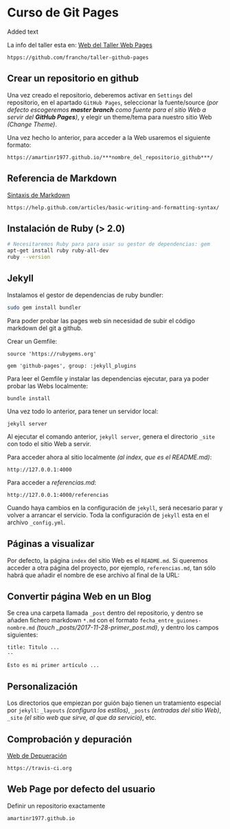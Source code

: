 # Curso de Git Pages

Added text

La info del taller esta en: [Web del Taller Web Pages](htpps://github.com/francho/taller-github-pages)

```
htpps://github.com/francho/taller-github-pages
```

## Crear un repositorio en github

Una vez creado el repositorio, deberemos activar en `Settings` del repositorio, en el apartado `GitHub Pages`, seleccionar la fuente/source *(por defecto escogeremos **master branch** como fuente para el sitio Web a servir del **GitHub Pages**)*, y elegir un theme/tema para nuestro sitio Web *(Change Theme)*.

Una vez hecho lo anterior, para acceder a la Web usaremos el siguiente formato:

```
https://amartinr1977.github.io/***nombre_del_repositorio_github***/
```

## Referencia de Markdown

[Sintaxis de Markdown](https://help.github.com/articles/basic-writing-and-formatting-syntax/)

```
https://help.github.com/articles/basic-writing-and-formatting-syntax/
```

## Instalación de Ruby (> 2.0)

```bash
# Necesitaremos Ruby para para usar su gestor de dependencias: gem
apt-get install ruby ruby-all-dev
ruby --version
```

## Jekyll

Instalamos el gestor de dependencias de ruby bundler:

```bash
sudo gem install bundler
```

Para poder probar las pages web sin necesidad de subir el código markdown del git a github.


Crear un Gemfile:
```
source 'https://rubygems.org'

gem 'github-pages', group: :jekyll_plugins
```

Para leer el Gemfile y instalar las dependencias ejecutar, para ya poder probar las Webs localmente:

```
bundle install 
```

Una vez todo lo anterior, para tener un servidor local:

```
jekyll server
```

Al ejecutar el comando anterior, `jekyll server`, genera el directorio `_site` con todo el sitio Web a servir.

Para acceder ahora al sitio localmente *(al index, que es el README.md)*:

```
http://127.0.0.1:4000
```

Para acceder a *referencias.md*:

```
http://127.0.0.1:4000/referencias
```

Cuando haya cambios en la configuración de `jekyll`, será necesario parar y volver a arrancar el servicio.  Toda la configuración de `jekyll` esta en el archivo `_config.yml`.

## Páginas a visualizar

Por defecto, la página `index` del sitio Web es el `README.md`.  Si queremos acceder a otra página del proyecto, por ejemplo, `referencias.md`, tan sólo habrá que añadir el nombre de ese archivo al final de la URL:

## Convertir página Web en un Blog

Se crea una carpeta llamada `_post` dentro del repositorio, y dentro se añaden fichero markdown `*.md` con el formato `fecha_entre_guiones-nombre.md` *(touch _posts/2017-11-28-primer_post.md)*, y dentro los campos siguientes:


```
title: Titulo ...
--

Esto es mi primer artículo ...
```

## Personalización

Los directorios que empiezan por guión bajo tienen un tratamiento especial por `jekyll`: `_layouts` *(configura los estilos)*, `_posts` *(entradas del sitio Web)*, `_site` *(el sitio web que sirve, al que da servicio)*, etc.

## Comprobación y depuración

[Web de Depueración](https://travis-ci.org)
```
https://travis-ci.org
```

## Web Page por defecto del usuario

Definir un repositorio exactamente

```
amartinr1977.github.io
```
